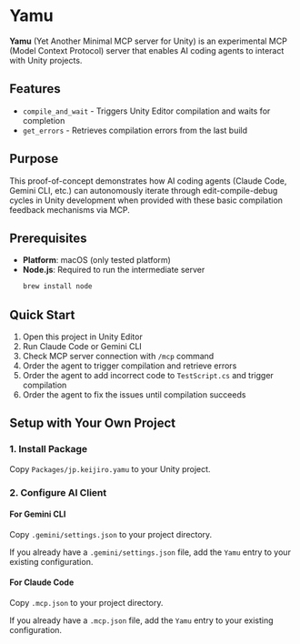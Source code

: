 # Yamu

**Yamu** (Yet Another Minimal MCP server for Unity) is an experimental MCP
(Model Context Protocol) server that enables AI coding agents to interact with
Unity projects.

## Features

- `compile_and_wait` - Triggers Unity Editor compilation and waits for
  completion
- `get_errors` - Retrieves compilation errors from the last build

## Purpose

This proof-of-concept demonstrates how AI coding agents (Claude Code, Gemini
CLI, etc.) can autonomously iterate through edit-compile-debug cycles in Unity
development when provided with these basic compilation feedback mechanisms via
MCP.

## Prerequisites

- **Platform**: macOS (only tested platform)
- **Node.js**: Required to run the intermediate server
  ```bash
  brew install node
  ```

## Quick Start

1. Open this project in Unity Editor
2. Run Claude Code or Gemini CLI
3. Check MCP server connection with `/mcp` command
4. Order the agent to trigger compilation and retrieve errors
5. Order the agent to add incorrect code to `TestScript.cs` and trigger
   compilation
6. Order the agent to fix the issues until compilation succeeds

## Setup with Your Own Project

### 1. Install Package

Copy `Packages/jp.keijiro.yamu` to your Unity project.

### 2. Configure AI Client

#### For Gemini CLI
Copy `.gemini/settings.json` to your project directory.

If you already have a `.gemini/settings.json` file, add the `Yamu` entry to
your existing configuration.

#### For Claude Code
Copy `.mcp.json` to your project directory.

If you already have a `.mcp.json` file, add the `Yamu` entry to your existing
configuration.
